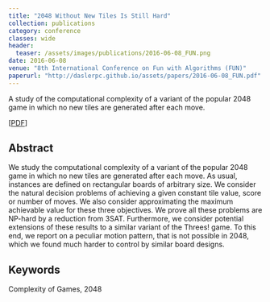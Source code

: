 ```yaml
---
title: "2048 Without New Tiles Is Still Hard"
collection: publications
category: conference
classes: wide
header: 
  teaser: /assets/images/publications/2016-06-08_FUN.png
date: 2016-06-08
venue: "8th International Conference on Fun with Algorithms (FUN)"
paperurl: "http://daslerpc.github.io/assets/papers/2016-06-08_FUN.pdf"
---
```


A study of the computational complexity of a variant of the popular 2048 game in which no new tiles are generated after each move. 

\[[PDF](/assets/papers/2016-06-08_FUN.pdf)\]

## Abstract
We study the computational complexity of a variant of the popular 2048 game in which no new tiles are generated after each move. As usual, instances are defined on rectangular boards of arbitrary size. We consider the natural decision problems of achieving a given constant tile value, score or number of moves. We also consider approximating the maximum achievable value for these three objectives. We prove all these problems are NP-hard by a reduction from 3SAT.
Furthermore, we consider potential extensions of these results to a similar variant of the Threes! game. To this end, we report on a peculiar motion pattern, that is not possible in 2048, which we found much harder to control by similar board designs.

## Keywords
Complexity of Games, 2048